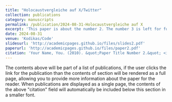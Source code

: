 ```yaml
---
title: "Holocaustvergleiche auf X/Twitter"
collection: publications
category: manuscripts
permalink: /publication/2024-08-31-Holocaustvergleiche auf X
excerpt: 'This paper is about the number 2. The number 3 is left for future work.'
date: 2024-08-31
venue: 'Kodikas/Code'
slidesurl: 'http://academicpages.github.io/files/slides2.pdf'
paperurl: 'http://academicpages.github.io/files/paper2.pdf'
citation: 'Your Name, You. (2010). &quot;Paper Title Number 2.&quot; <i>Journal 1</i>. 1(2).'
---
```


The contents above will be part of a list of publications, if the user clicks the link for the publication than the contents of section will be rendered as a full page, allowing you to provide more information about the paper for the reader. When publications are displayed as a single page, the contents of the above "citation" field will automatically be included below this section in a smaller font.
